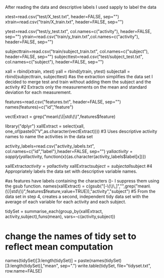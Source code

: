 After reading the data and descriptive labels I used sapply to label the data

xtest=read.csv("test/X_test.txt", header=FALSE, sep="")
xtrain=read.csv("train/X_train.txt", header=FALSE, sep="")

ytest=read.csv("test/y_test.txt", col.names=c("activity"), header=FALSE, sep="")
ytrain=read.csv("train/y_train.txt",col.names=c("activity"), header=FALSE, sep="")

subjecttrain=read.csv("train/subject_train.txt", col.names=c("subject"), header=FALSE, sep="")
subjecttest=read.csv("test/subject_test.txt", col.names=c("subject"), header=FALSE, sep="")

xall = rbind(xtrain, xtest) 
yall = rbind(ytrain, ytest)
subjectall = rbind(subjecttrain, subjecttest)
#as the extraction simplifies the data set I decided to merge test and train without adding them the subject and the activity
#2 Extracts only the measurements on the mean and standard deviation for each measurement. 

features=read.csv("features.txt", header=FALSE, sep="")
names(features)=c("id","feature")

vectExtract = grep("mean\\(\\)|std\\(\\)",features$feature)

library("dplyr")
xallExtract = select(xall, one_of(paste0("V",as.character(vectExtract))))
#3 Uses descriptive activity names to name the activities in the data set

activity_labels=read.csv("activity_labels.txt", col.names=c("id","label"),header=FALSE, sep="")
yall$activity = sapply(yall$activity, function(x){as.character(activity_labels$label[x])})

xallExtract$activity = yall$activity
xallExtract$subject = subjectall$subject
#4 Appropriately labels the data set with descriptive variable names. 

#as features have labels containing the characters ()- I suppress them using the gsub function.
names(xallExtract) = c(gsub("[-\\(\\)\\,]","",grep("mean\\(\\)|std\\(\\)",features$feature,value=TRUE)),"activity","subject")
#5 From the data set in step 4, creates a second, independent tidy data set with the average of each variable for each activity and each subject.

tidySet = summarise_each(group_by(xallExtract, activity,subject),funs(mean), vars=-c(activity,subject))
# change the names of tidy set to reflect mean computation
names(tidySet)[3:length(tidySet)] = paste(names(tidySet)[3:length(tidySet)],"mean", sep=".")
write.table(tidySet, file="tidyset.txt", row.name=FALSE)